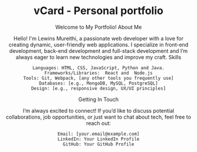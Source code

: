 <div align="center">

# vCard - Personal portfolio
Welcome to My Portfolio!
About Me

Hello! I'm Lewins Mureithi, a passionate web developer with a love for creating dynamic, user-friendly web applications. I specialize in front-end development, back-end development and full-stack development and I’m always eager to learn new technologies and improve my craft.
Skills

    Languages: HTML, CSS, JavaScript, Python and Java.
    Frameworks/Libraries:  React and  Node.js
    Tools: Git, Webpack, [any other tools you frequently use]
    Databases: [e.g., MongoDB, MySQL, PostgreSQL]
    Design: [e.g., responsive design, UX/UI principles]

Getting In Touch

I’m always excited to connect! If you’d like to discuss potential collaborations, job opportunities, or just want to chat about tech, feel free to reach out:

    Email: [your.email@example.com]
    LinkedIn: Your LinkedIn Profile
    GitHub: Your GitHub Profile
